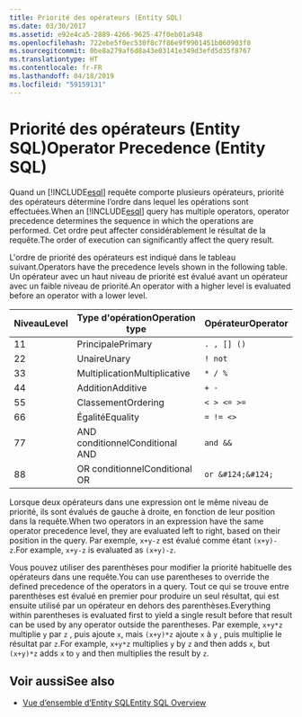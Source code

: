 ```yaml
---
title: Priorité des opérateurs (Entity SQL)
ms.date: 03/30/2017
ms.assetid: e92e4ca5-2889-4266-9625-47f0eb01a948
ms.openlocfilehash: 722ebe5f0ec530f8c7f86e9f9901451b060903f0
ms.sourcegitcommit: 0be8a279af6d8a43e03141e349d3efd5d35f8767
ms.translationtype: HT
ms.contentlocale: fr-FR
ms.lasthandoff: 04/18/2019
ms.locfileid: "59159131"
---
```

# <a name="operator-precedence-entity-sql"></a><span data-ttu-id="8726d-102">Priorité des opérateurs (Entity SQL)</span><span class="sxs-lookup"><span data-stu-id="8726d-102">Operator Precedence (Entity SQL)</span></span>
<span data-ttu-id="8726d-103">Quand un [!INCLUDE[esql](../../../../../../includes/esql-md.md)] requête comporte plusieurs opérateurs, priorité des opérateurs détermine l’ordre dans lequel les opérations sont effectuées.</span><span class="sxs-lookup"><span data-stu-id="8726d-103">When an [!INCLUDE[esql](../../../../../../includes/esql-md.md)] query has multiple operators, operator precedence determines the sequence in which the operations are performed.</span></span> <span data-ttu-id="8726d-104">Cet ordre peut affecter considérablement le résultat de la requête.</span><span class="sxs-lookup"><span data-stu-id="8726d-104">The order of execution can significantly affect the query result.</span></span>  
  
 <span data-ttu-id="8726d-105">L'ordre de priorité des opérateurs est indiqué dans le tableau suivant.</span><span class="sxs-lookup"><span data-stu-id="8726d-105">Operators have the precedence levels shown in the following table.</span></span> <span data-ttu-id="8726d-106">Un opérateur avec un haut niveau de priorité est évalué avant un opérateur avec un faible niveau de priorité.</span><span class="sxs-lookup"><span data-stu-id="8726d-106">An operator with a higher level is evaluated before an operator with a lower level.</span></span>  
  
|<span data-ttu-id="8726d-107">Niveau</span><span class="sxs-lookup"><span data-stu-id="8726d-107">Level</span></span>|<span data-ttu-id="8726d-108">Type d'opération</span><span class="sxs-lookup"><span data-stu-id="8726d-108">Operation type</span></span>|<span data-ttu-id="8726d-109">Opérateur</span><span class="sxs-lookup"><span data-stu-id="8726d-109">Operator</span></span>|  
|-----------|--------------------|--------------|  
|<span data-ttu-id="8726d-110">1</span><span class="sxs-lookup"><span data-stu-id="8726d-110">1</span></span>|<span data-ttu-id="8726d-111">Principale</span><span class="sxs-lookup"><span data-stu-id="8726d-111">Primary</span></span>|`. , [] ()`|  
|<span data-ttu-id="8726d-112">2</span><span class="sxs-lookup"><span data-stu-id="8726d-112">2</span></span>|<span data-ttu-id="8726d-113">Unaire</span><span class="sxs-lookup"><span data-stu-id="8726d-113">Unary</span></span>|`! not`|  
|<span data-ttu-id="8726d-114">3</span><span class="sxs-lookup"><span data-stu-id="8726d-114">3</span></span>|<span data-ttu-id="8726d-115">Multiplication</span><span class="sxs-lookup"><span data-stu-id="8726d-115">Multiplicative</span></span>|`* / %`|  
|<span data-ttu-id="8726d-116">4</span><span class="sxs-lookup"><span data-stu-id="8726d-116">4</span></span>|<span data-ttu-id="8726d-117">Addition</span><span class="sxs-lookup"><span data-stu-id="8726d-117">Additive</span></span>|`+ -`|  
|<span data-ttu-id="8726d-118">5</span><span class="sxs-lookup"><span data-stu-id="8726d-118">5</span></span>|<span data-ttu-id="8726d-119">Classement</span><span class="sxs-lookup"><span data-stu-id="8726d-119">Ordering</span></span>|`< > <= >=`|  
|<span data-ttu-id="8726d-120">6</span><span class="sxs-lookup"><span data-stu-id="8726d-120">6</span></span>|<span data-ttu-id="8726d-121">Égalité</span><span class="sxs-lookup"><span data-stu-id="8726d-121">Equality</span></span>|`= != <>`|  
|<span data-ttu-id="8726d-122">7</span><span class="sxs-lookup"><span data-stu-id="8726d-122">7</span></span>|<span data-ttu-id="8726d-123">AND conditionnel</span><span class="sxs-lookup"><span data-stu-id="8726d-123">Conditional AND</span></span>|`and &&`|  
|<span data-ttu-id="8726d-124">8</span><span class="sxs-lookup"><span data-stu-id="8726d-124">8</span></span>|<span data-ttu-id="8726d-125">OR conditionnel</span><span class="sxs-lookup"><span data-stu-id="8726d-125">Conditional OR</span></span>|`or &#124;&#124;`|  
  
 <span data-ttu-id="8726d-126">Lorsque deux opérateurs dans une expression ont le même niveau de priorité, ils sont évalués de gauche à droite, en fonction de leur position dans la requête.</span><span class="sxs-lookup"><span data-stu-id="8726d-126">When two operators in an expression have the same operator precedence level, they are evaluated left to right, based on their position in the query.</span></span> <span data-ttu-id="8726d-127">Par exemple, `x+y-z` est évalué comme étant `(x+y)-z`.</span><span class="sxs-lookup"><span data-stu-id="8726d-127">For example, `x+y-z` is evaluated as `(x+y)-z`.</span></span>  
  
 <span data-ttu-id="8726d-128">Vous pouvez utiliser des parenthèses pour modifier la priorité habituelle des opérateurs dans une requête.</span><span class="sxs-lookup"><span data-stu-id="8726d-128">You can use parentheses to override the defined precedence of the operators in a query.</span></span> <span data-ttu-id="8726d-129">Tout ce qui se trouve entre parenthèses est évalué en premier pour produire un seul résultat, qui est ensuite utilisé par un opérateur en dehors des parenthèses.</span><span class="sxs-lookup"><span data-stu-id="8726d-129">Everything within parentheses is evaluated first to yield a single result before that result can be used by any operator outside the parentheses.</span></span> <span data-ttu-id="8726d-130">Par exemple, `x+y*z` multiplie `y` par `z` , puis ajoute `x`, mais `(x+y)*z` ajoute `x` à `y` , puis multiplie le résultat par `z`.</span><span class="sxs-lookup"><span data-stu-id="8726d-130">For example, `x+y*z` multiplies `y` by `z` and then adds `x`, but `(x+y)*z` adds `x` to `y` and then multiplies the result by `z`.</span></span>  
  
## <a name="see-also"></a><span data-ttu-id="8726d-131">Voir aussi</span><span class="sxs-lookup"><span data-stu-id="8726d-131">See also</span></span>

- [<span data-ttu-id="8726d-132">Vue d’ensemble d’Entity SQL</span><span class="sxs-lookup"><span data-stu-id="8726d-132">Entity SQL Overview</span></span>](../../../../../../docs/framework/data/adonet/ef/language-reference/entity-sql-overview.md)

